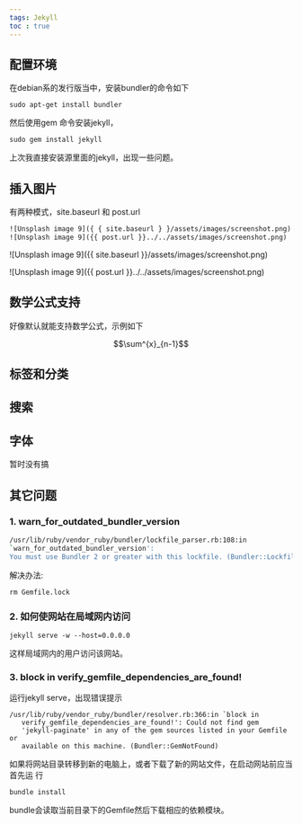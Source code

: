 ```yaml
---
tags: Jekyll
toc : true
---
```



## 配置环境

在debian系的发行版当中，安装bundler的命令如下

```
sudo apt-get install bundler 
```
然后使用gem 命令安装jekyll，

```
sudo gem install jekyll
```

上次我直接安装源里面的jekyll，出现一些问题。



## 插入图片

有两种模式，site.baseurl 和 post.url

```txt
![Unsplash image 9]({ { site.baseurl } }/assets/images/screenshot.png)
![Unsplash image 9]({{ post.url }}../../assets/images/screenshot.png)
```

![Unsplash image 9]({{ site.baseurl }}/assets/images/screenshot.png)

![Unsplash image 9]({{ post.url }}../../assets/images/screenshot.png)

## 数学公式支持

好像默认就能支持数学公式，示例如下

$$\sum^{x}_{n-1}$$

## 标签和分类


## 搜索


## 字体

暂时没有搞

## 其它问题

### 1. warn_for_outdated_bundler_version

```bash
/usr/lib/ruby/vendor_ruby/bundler/lockfile_parser.rb:108:in 
`warn_for_outdated_bundler_version': 
You must use Bundler 2 or greater with this lockfile. (Bundler::LockfileError)
```

解决办法:
```
rm Gemfile.lock
```


### 2. 如何使网站在局域网内访问

```
jekyll serve -w --host=0.0.0.0
```
这样局域网内的用户访问该网站。



### 3. block in verify_gemfile_dependencies_are_found!

运行jekyll serve，出现错误提示

```
/usr/lib/ruby/vendor_ruby/bundler/resolver.rb:366:in `block in
   verify_gemfile_dependencies_are_found!': Could not find gem
   'jekyll-paginate' in any of the gem sources listed in your Gemfile or
   available on this machine. (Bundler::GemNotFound)
```


如果将网站目录转移到新的电脑上，或者下载了新的网站文件，在启动网站前应当首先运
行
```
bundle install 
```

bundle会读取当前目录下的Gemfile然后下载相应的依赖模块。

